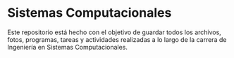 # Sistemas Computacionales

Este repositorio está hecho con el objetivo de guardar todos los archivos, fotos, programas, tareas y actividades realizadas a lo largo de la carrera de Ingeniería en Sistemas Computacionales.